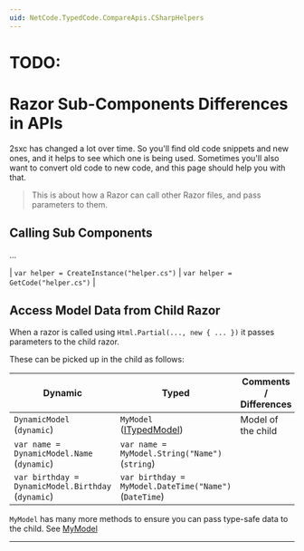 ```yaml
---
uid: NetCode.TypedCode.CompareApis.CSharpHelpers
---
```


# TODO:

# Razor Sub-Components  Differences in APIs

2sxc has changed a lot over time.
So you'll find old code snippets and new ones, and it helps to see which one is being used.
Sometimes you'll also want to convert old code to new code, and this page should help you with that.

> This is about how a Razor can call other Razor files, and pass parameters to them.

## Calling Sub Components

...

| `var helper = CreateInstance("helper.cs")` | `var helper = GetCode("helper.cs")` |

## Access Model Data from Child Razor

When a razor is called using `Html.Partial(..., new { ... })` it passes parameters to the child razor.

These can be picked up in the child as follows:

| Dynamic | Typed | Comments / Differences
| --- | --- | ---
| `DynamicModel` <br> (`dynamic`) | `MyModel` <br> ([ITypedModel]) | Model of the child
| `var name = DynamicModel.Name` <br> (`dynamic`) | `var name = MyModel.String("Name")` <br> (`string`)
| `var birthday = DynamicModel.Birthday` <br> (`dynamic`) | `var birthday = MyModel.DateTime("Name")` <br> (`DateTime`)

`MyModel` has many more methods to ensure you can pass type-safe data to the child.
See [MyModel](xref:ToSic.Sxc.Code.ITypedModel)




---


[ITypedItem]: xref:ToSic.Sxc.Data.ITypedItem "ITypedItem"
[IEnumerable&lt;ITypedItem&gt;]: xref:ToSic.Sxc.Data.ITypedItem "IEnumerable<ITypedItem>"
[IContextData]: xref:ToSic.Sxc.Data.IContextData
[IDataStream]: xref:ToSic.Eav.DataSource.IDataStream
[ITypedStack]: xref:ToSic.Sxc.Data.ITypedStack
[ITypedModel]: xref:ToSic.Sxc.Code.ITypedModel
[IApp]: xref:ToSic.Sxc.Apps.IApp
[IAppTyped]: xref:ToSic.Sxc.Apps.IAppTyped
[IAppData]: xref:ToSic.Eav.Apps.IAppData
[IFolder]: xref:ToSic.Sxc.Adam.IFolder
